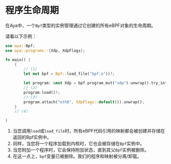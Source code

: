 # 程序生命周期

在Aya中，一个`Bpf`类型的实例管理通过它创建的所有eBPF对象的生命周期。

请看以下示例：

```rust
use aya::Bpf;
use aya::programs::{Xdp, XdpFlags};

fn main() {
    {
        // (1)
        let mut bpf = Bpf::load_file("bpf.o"))?;

        let program: &mut Xdp = bpf.program_mut("xdp").unwrap().try_into().unwrap();
        // (2)
        program.load()?;
        // (3)
        program.attach("eth0", XdpFlags::default()).unwrap();
    }
    // (4)

}
```

1. 当您调用`load`或`load_file`时，所有eBPF代码引用的映射都会被创建并存储在返回的Bpf实例中。
2. 同样，当您将一个程序加载到内核时，它也会被存储在`Bpf`实例中。
3. 当您附加一个程序时，它会保持附加状态，直到其父`Bpf`实例被删除。
4. 在这一点上，`bpf`变量已被删除。我们的程序和映射被分离/卸载。